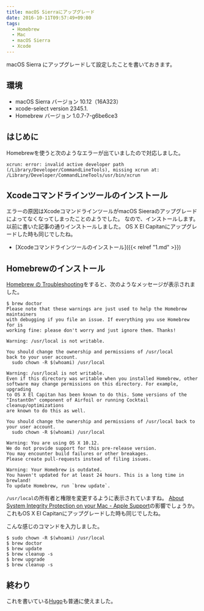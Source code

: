 ```yaml
---
title: macOS Sierraにアップグレード
date: 2016-10-11T09:57:49+09:00
tags:
  - Homebrew
  - Mac
  - macOS Sierra
  - Xcode
---
```


macOS Sierra にアップグレードして設定したことを書いておきます。

<!--more-->

## 環境

* macOS Sierra バージョン 10.12（16A323）
* xcode-select version 2345.1.
* Homebrew バージョン 1.0.7-7-g6be6ce3

## はじめに

Homebrewを使うと次のようなエラーが出ていましたので対応しました。

```
xcrun: error: invalid active developer path (/Library/Developer/CommandLineTools), missing xcrun at: /Library/Developer/CommandLineTools/usr/bin/xcrun
```
## Xcodeコマンドラインツールのインストール

エラーの原因はXcodeコマンドラインツールがmacOS Sieeraのアップグレードによってなくなってしまったことのようでした。
なので、インストールします。
以前に書いた記事の通りインストールしました。
OS X El Capitanにアップグレードした時も同じでしたね。

* [Xcodeコマンドラインツールのインストール]({{< relref "1.md" >}})

## Homebrewのインストール

[Homebrew の Troubleshooting](https://github.com/Homebrew/brew/blob/master/docs/Troubleshooting.md)をすると、次のようなメッセージが表示されました。

```
$ brew doctor
Please note that these warnings are just used to help the Homebrew maintainers
with debugging if you file an issue. If everything you use Homebrew for is
working fine: please don't worry and just ignore them. Thanks!

Warning: /usr/local is not writable.

You should change the ownership and permissions of /usr/local
back to your user account.
  sudo chown -R $(whoami) /usr/local

Warning: /usr/local is not writable.
Even if this directory was writable when you installed Homebrew, other
software may change permissions on this directory. For example, upgrading
to OS X El Capitan has been known to do this. Some versions of the
"InstantOn" component of Airfoil or running Cocktail cleanup/optimizations
are known to do this as well.

You should change the ownership and permissions of /usr/local back to
your user account.
  sudo chown -R $(whoami) /usr/local

Warning: You are using OS X 10.12.
We do not provide support for this pre-release version.
You may encounter build failures or other breakages.
Please create pull-requests instead of filing issues.

Warning: Your Homebrew is outdated.
You haven't updated for at least 24 hours. This is a long time in brewland!
To update Homebrew, run `brew update`.
```

`/usr/local`の所有者と権限を変更するように表示されていますね。
[About System Integrity Protection on your Mac - Apple Support](https://support.apple.com/en-us/HT204899)の影響でしょうか。
これもOS X El Capitanにアップグレードした時も同じでしたね。

こんな感じのコマンドを入力しました。

```
$ sudo chown -R $(whoami) /usr/local
$ brew doctor
$ brew update
$ brew cleanup -s
$ brew upgrade
$ brew cleanup -s
```

## 終わり

これを書いている[Hugo](https://gohugo.io)も普通に使えました。
